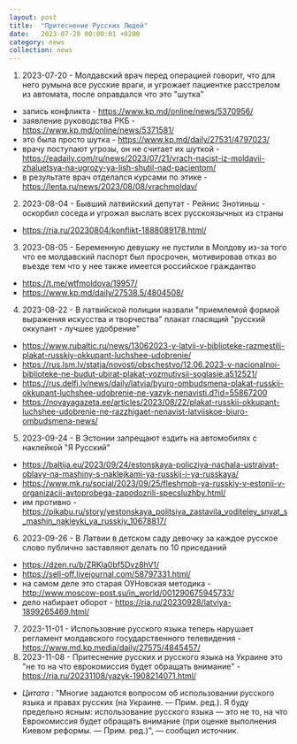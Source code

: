 ```yaml
---
layout: post
title:  "Притеснение Русских Людей"
date:   2023-07-20 00:00:01 +0200
category: news
collection: news
---
```


1. 2023-07-20 - Молдавский врач перед операцией говорит, что для него румына все русские враги, и угрожает пациентке расстрелом из автомата, после оправдался что это "шутка"
 - запись конфликта - <https://www.kp.md/online/news/5370956/>
 - заявление руководства РКБ - <https://www.kp.md/online/news/5371581/>
 - это была просто шутка - <https://www.kp.md/daily/27531/4797023/>
 - врачу поступают угрозы, он не считает их шуткой - <https://eadaily.com/ru/news/2023/07/21/vrach-nacist-iz-moldavii-zhaluetsya-na-ugrozy-ya-lish-shutil-nad-pacientom/>
 - в результате врач отделался курсами по этике - <https://lenta.ru/news/2023/08/08/vrachmoldav/>
2. 2023-08-04 - Бывший латвийский депутат - Рейнис Знотиньш - оскорбил соседа и угрожал выслать всех русскоязычных из страны 
 - <https://ria.ru/20230804/konflikt-1888089178.html/>
3. 2023-08-05 - Беременную девушку не пустили в Молдову из-за того что ее молдавский паспорт был просрочен, мотивировав отказ во въезде тем что у нее также имеется российское граждантво
 - <https://t.me/wtfmoldova/19957/>
 - <https://www.kp.md/daily/27538.5/4804508/>
4. 2023-08-22 - В латвийской полиции назвали "приемлемой формой выражения искусства и творчества" плакат гласящий "русский оккупант - лучшее удобрение"
 - <https://www.rubaltic.ru/news/13062023-v-latvii-v-biblioteke-razmestili-plakat-russkiy-okkupant-luchshee-udobrenie/>
 - <https://rus.lsm.lv/statja/novosti/obschestvo/12.06.2023-v-nacionalnoi-biblioteke-ne-budut-ubirat-plakat-vozmutivsii-soglasie.a512521/>
 - <https://rus.delfi.lv/news/daily/latvia/byuro-ombudsmena-plakat-russkij-okkupant-luchshee-udobrenie-ne-yazyk-nenavisti.d?id=55867200>
 - <https://novayagazeta.ee/articles/2023/08/22/plakat-russkii-okkupant-luchshee-udobrenie-ne-razzhigaet-nenavist-latviiskoe-biuro-ombudsmena-news/>
5. 2023-09-24 - В Эстонии запрещают ездить на автомобилях с наклейкой "Я Русский"
 - <https://baltija.eu/2023/09/24/estonskaya-policziya-nachala-ustraivat-oblavy-na-mashiny-s-naklejkami-ya-russkij-i-ya-russkaya/>
 - <https://www.mk.ru/social/2023/09/25/fleshmob-ya-russkiy-v-estonii-v-organizacii-avtoprobega-zapodozrili-specsluzhby.html/>
 - им противно - <https://pikabu.ru/story/yestonskaya_politsiya_zastavila_voditeley_snyat_s_mashin_nakleyki_ya_russkiy_10678817/>
6. 2023-09-26 - В Латвии в детском саду девочку за каждое русское слово публично заставляют делать по 10 приседаний
 - <https://dzen.ru/b/ZRKla0bf5Dvz8hV1/>
 - <https://sell-off.livejournal.com/58797331.html/>
 - на самом деле это старая ОУНовская методика - <http://www.moscow-post.su/in_world/001290675945733/>
 - дело набирает оборот - <https://ria.ru/20230928/latviya-1899265469.html/>
7. 2023-11-01 - Использовние русского языка теперь нарушает регламент молдавского государственного телевидения - <https://www.md.kp.media/daily/27575/4845457/>
8. 2023-11-08 - Притеснение русских и русского языка на Украине это "не то на что еврокомиссия будет обращать внимание" - <https://ria.ru/20231108/yazyk-1908214071.html/>
 - *Цитата :* "Многие задаются вопросом об использовании русского языка и правах русских (на Украине. — Прим. ред.). Я буду предельно ясным: использование русского языка — это не то, на что Еврокомиссия будет обращать внимание (при оценке выполнения Киевом реформы. — Прим. ред.)", — сообщил источник.
